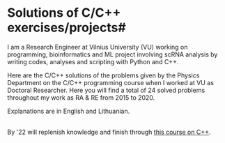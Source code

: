 # Solutions of C/C++ exercises/projects#

I am a Research Engineer at Vilnius University (VU) working on programming, bioinformatics and ML project involving scRNA analysis by writing codes, analyses and scripting with Python and C++.

Here are the C/C++ solutions of the problems given by the Physics Department on the C/C++ programming course when I worked at VU as Doctoral Researcher. Here you will find a total of 24 solved problems throughout my work as RA & RE from 2015 to 2020.

Explanations are in English and Lithuanian. 

<br> By '22 will replenish knowledge and finish through [this course on C++](https://www.udemy.com/course/video-course-c-from-beginner-to-expert/). </br>
 
